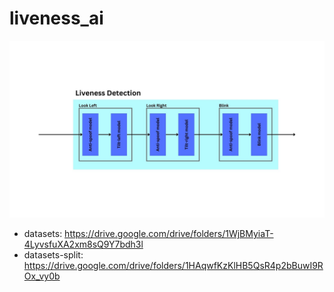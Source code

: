 # liveness_ai
![flow chart](liveness_detection_flowchart.jpg)
* datasets: https://drive.google.com/drive/folders/1WjBMyiaT-4LyvsfuXA2xm8sQ9Y7bdh3l
* datasets-split: https://drive.google.com/drive/folders/1HAqwfKzKlHB5QsR4p2bBuwI9ROx_vy0b
